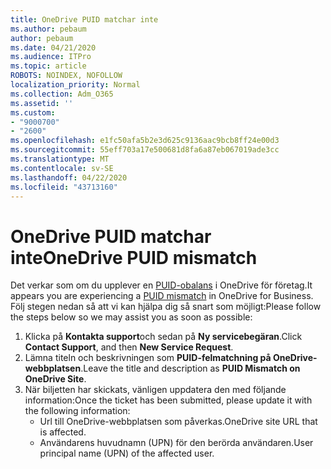 ```yaml
---
title: OneDrive PUID matchar inte
ms.author: pebaum
author: pebaum
ms.date: 04/21/2020
ms.audience: ITPro
ms.topic: article
ROBOTS: NOINDEX, NOFOLLOW
localization_priority: Normal
ms.collection: Adm_O365
ms.assetid: ''
ms.custom:
- "9000700"
- "2600"
ms.openlocfilehash: e1fc50afa5b2e3d625c9136aac9bcb8ff24e00d3
ms.sourcegitcommit: 55eff703a17e500681d8fa6a87eb067019ade3cc
ms.translationtype: MT
ms.contentlocale: sv-SE
ms.lasthandoff: 04/22/2020
ms.locfileid: "43713160"
---
```

# <a name="onedrive-puid-mismatch"></a><span data-ttu-id="4ca7e-102">OneDrive PUID matchar inte</span><span class="sxs-lookup"><span data-stu-id="4ca7e-102">OneDrive PUID mismatch</span></span>
<span data-ttu-id="4ca7e-103">Det verkar som om du upplever en [PUID-obalans](https://docs.microsoft.com/sharepoint/support/administration/access-denied-or-need-permission-error-sharepoint-online-or-onedrive-for-business#when-accessing-a-onedrive-site) i OneDrive för företag.</span><span class="sxs-lookup"><span data-stu-id="4ca7e-103">It appears you are experiencing a [PUID mismatch](https://docs.microsoft.com/sharepoint/support/administration/access-denied-or-need-permission-error-sharepoint-online-or-onedrive-for-business#when-accessing-a-onedrive-site) in OneDrive for Business.</span></span> <span data-ttu-id="4ca7e-104">Följ stegen nedan så att vi kan hjälpa dig så snart som möjligt:</span><span class="sxs-lookup"><span data-stu-id="4ca7e-104">Please follow the steps below so we may assist you as soon as possible:</span></span>

1. <span data-ttu-id="4ca7e-105">Klicka på **Kontakta support**och sedan på **Ny servicebegäran**.</span><span class="sxs-lookup"><span data-stu-id="4ca7e-105">Click **Contact Support**, and then **New Service Request**.</span></span>
2. <span data-ttu-id="4ca7e-106">Lämna titeln och beskrivningen som **PUID-felmatchning på OneDrive-webbplatsen**.</span><span class="sxs-lookup"><span data-stu-id="4ca7e-106">Leave the title and description as **PUID Mismatch on OneDrive Site**.</span></span>
3. <span data-ttu-id="4ca7e-107">När biljetten har skickats, vänligen uppdatera den med följande information:</span><span class="sxs-lookup"><span data-stu-id="4ca7e-107">Once the ticket has been submitted, please update it with the following information:</span></span>
    - <span data-ttu-id="4ca7e-108">Url till OneDrive-webbplatsen som påverkas.</span><span class="sxs-lookup"><span data-stu-id="4ca7e-108">OneDrive site URL that is affected.</span></span>
    - <span data-ttu-id="4ca7e-109">Användarens huvudnamn (UPN) för den berörda användaren.</span><span class="sxs-lookup"><span data-stu-id="4ca7e-109">User principal name (UPN) of the affected user.</span></span>



